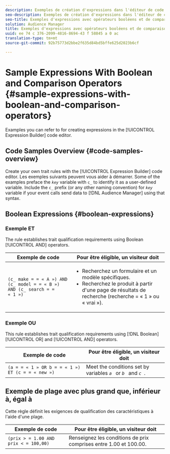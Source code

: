 ```yaml
---
description: Exemples de création d'expressions dans l'éditeur de code du Générateur d'expression.
seo-description: Exemples de création d'expressions dans l'éditeur de code du Générateur d'expression.
seo-title: Exemples d'expressions avec opérateurs booléens et de comparaison
solution: Audience Manager
title: Exemples d'expressions avec opérateurs booléens et de comparaison
uuid: ee 74 c 376-2099-4816-8694-43 f 58845 a 0 ac
translation-type: tm+mt
source-git-commit: 92b75773d2bbe2f635d84bd5bffe625d2023b6cf

---
```



# Sample Expressions With Boolean and Comparison Operators {#sample-expressions-with-boolean-and-comparison-operators}

Examples you can refer to for creating expressions in the [!UICONTROL Expression Builder] code editor.

## Code Samples Overview {#code-samples-overview}

<!-- r_tb_expression_samples.xml -->

Create your own trait rules with the [!UICONTROL Expression Builder] code editor. Les exemples suivants peuvent vous aider à démarrer. Some of the examples preface the *`key`* variable with `c_` to identify it as a user-defined variable. Include the `c_` prefix (or any other naming convention) for *`key`* variable if your event calls send data to [!DNL Audience Manager] using that syntax.

## Boolean Expressions {#boolean-expressions}

### Exemple ET

The rule establishes trait qualification requirements using Boolean [!UICONTROL AND] operators.

<table id="table_7C5E23EC9E0F43B182EA9771D7BB6E87"> 
 <thead> 
  <tr> 
   <th colname="col1" class="entry"> Exemple de code </th> 
   <th colname="col2" class="entry"> Pour être éligible, un visiteur doit </th> 
  </tr> 
 </thead>
 <tbody> 
  <tr> 
   <td colname="col1"><code>(c_ make = = « A ») AND (c_ model = = « B ») AND (c_ search = = « 1 »)</code> </td> 
   <td colname="col2"> 
    <ul id="ul_F1BB5084FB794BE7A3569F9C106FC481"> 
     <li id="li_56E8C3BACF1C4B33A46CF92C51FF2286">Recherchez un formulaire et un modèle spécifiques. </li> 
     <li id="li_DD55F053BFCF4B0888B6994013000DB2">Recherchez le produit à partir d'une page de résultats de recherche (recherche = « 1 » ou « vrai »). </li> 
    </ul> </td> 
  </tr> 
 </tbody> 
</table>

### Exemple OU

This rule establishes trait qualification requirements using [!DNL Boolean] [!UICONTROL OR] and [!UICONTROL AND] operators.

<table id="table_6E8BA5EE1D7F4DCC9A92074D0C2C050E"> 
 <thead> 
  <tr> 
   <th colname="col1" class="entry"> Exemple de code </th> 
   <th colname="col2" class="entry"> Pour être éligible, un visiteur doit </th> 
  </tr> 
 </thead>
 <tbody> 
  <tr> 
   <td colname="col1"><code>(a = = « 1 » OR b = = « 1 ») ET (c = = « new »)</code> </td> 
   <td colname="col2"> Meet the conditions set by variables <code><i>a </i></code> or <code><i>b </i></code> and <code><i>c </i></code>. </td> 
  </tr> 
 </tbody> 
</table>

## Exemple de plage avec plus grand que, inférieur à, égal à

Cette règle définit les exigences de qualification des caractéristiques à l'aide d'une plage.

<table id="table_988DE28E35D94348ADD334FB4C9F68D3"> 
 <thead> 
  <tr> 
   <th colname="col1" class="entry"> Exemple de code </th> 
   <th colname="col2" class="entry"> Pour être éligible, un visiteur doit </th> 
  </tr> 
 </thead>
 <tbody> 
  <tr> 
   <td colname="col1"><code>(prix &gt; = 1.00 AND prix &lt; = 100,00)</code> </td> 
   <td colname="col2"> Renseignez les conditions de prix comprises entre 1.00 et 100.00. </td> 
  </tr> 
 </tbody> 
</table>
